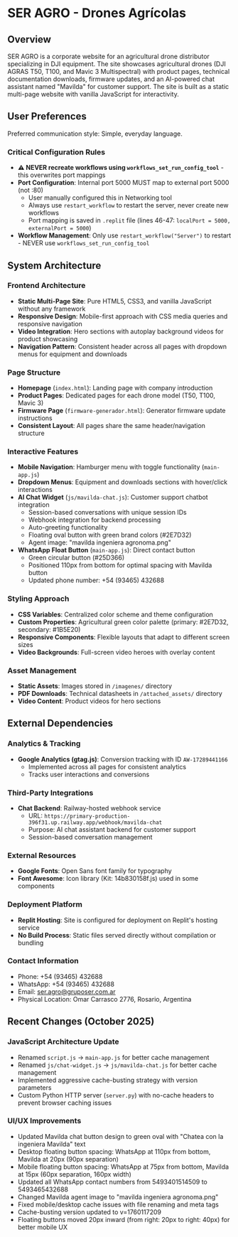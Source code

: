 # SER AGRO - Drones Agrícolas

## Overview

SER AGRO is a corporate website for an agricultural drone distributor specializing in DJI equipment. The site showcases agricultural drones (DJI AGRAS T50, T100, and Mavic 3 Multispectral) with product pages, technical documentation downloads, firmware updates, and an AI-powered chat assistant named "Mavilda" for customer support. The site is built as a static multi-page website with vanilla JavaScript for interactivity.

## User Preferences

Preferred communication style: Simple, everyday language.

### Critical Configuration Rules
- **⚠️ NEVER recreate workflows using `workflows_set_run_config_tool`** - this overwrites port mappings
- **Port Configuration**: Internal port 5000 MUST map to external port 5000 (not :80)
  - User manually configured this in Networking tool
  - Always use `restart_workflow` to restart the server, never create new workflows
  - Port mapping is saved in `.replit` file (lines 46-47: `localPort = 5000, externalPort = 5000`)
- **Workflow Management**: Only use `restart_workflow("Server")` to restart - NEVER use `workflows_set_run_config_tool`

## System Architecture

### Frontend Architecture
- **Static Multi-Page Site**: Pure HTML5, CSS3, and vanilla JavaScript without any framework
- **Responsive Design**: Mobile-first approach with CSS media queries and responsive navigation
- **Video Integration**: Hero sections with autoplay background videos for product showcasing
- **Navigation Pattern**: Consistent header across all pages with dropdown menus for equipment and downloads

### Page Structure
- **Homepage** (`index.html`): Landing page with company introduction
- **Product Pages**: Dedicated pages for each drone model (T50, T100, Mavic 3)
- **Firmware Page** (`firmware-generador.html`): Generator firmware update instructions
- **Consistent Layout**: All pages share the same header/navigation structure

### Interactive Features
- **Mobile Navigation**: Hamburger menu with toggle functionality (`main-app.js`)
- **Dropdown Menus**: Equipment and downloads sections with hover/click interactions
- **AI Chat Widget** (`js/mavilda-chat.js`): Customer support chatbot integration
  - Session-based conversations with unique session IDs
  - Webhook integration for backend processing
  - Auto-greeting functionality
  - Floating oval button with green brand colors (#2E7D32)
  - Agent image: "mavilda ingeniera agronoma.png"
- **WhatsApp Float Button** (`main-app.js`): Direct contact button
  - Green circular button (#25D366)
  - Positioned 110px from bottom for optimal spacing with Mavilda button
  - Updated phone number: +54 (93465) 432688

### Styling Approach
- **CSS Variables**: Centralized color scheme and theme configuration
- **Custom Properties**: Agricultural green color palette (primary: #2E7D32, secondary: #1B5E20)
- **Responsive Components**: Flexible layouts that adapt to different screen sizes
- **Video Backgrounds**: Full-screen video heroes with overlay content

### Asset Management
- **Static Assets**: Images stored in `/imagenes/` directory
- **PDF Downloads**: Technical datasheets in `/attached_assets/` directory
- **Video Content**: Product videos for hero sections

## External Dependencies

### Analytics & Tracking
- **Google Analytics (gtag.js)**: Conversion tracking with ID `AW-17289441166`
  - Implemented across all pages for consistent analytics
  - Tracks user interactions and conversions

### Third-Party Integrations
- **Chat Backend**: Railway-hosted webhook service
  - URL: `https://primary-production-396f31.up.railway.app/webhook/mavilda-chat`
  - Purpose: AI chat assistant backend for customer support
  - Session-based conversation management

### External Resources
- **Google Fonts**: Open Sans font family for typography
- **Font Awesome**: Icon library (Kit: 14b830158f.js) used in some components

### Deployment Platform
- **Replit Hosting**: Site is configured for deployment on Replit's hosting service
- **No Build Process**: Static files served directly without compilation or bundling

### Contact Information
- Phone: +54 (93465) 432688
- WhatsApp: +54 (93465) 432688
- Email: ser.agro@gruposer.com.ar
- Physical Location: Omar Carrasco 2776, Rosario, Argentina

## Recent Changes (October 2025)

### JavaScript Architecture Update
- Renamed `script.js` → `main-app.js` for better cache management
- Renamed `js/chat-widget.js` → `js/mavilda-chat.js` for better cache management
- Implemented aggressive cache-busting strategy with version parameters
- Custom Python HTTP server (`server.py`) with no-cache headers to prevent browser caching issues

### UI/UX Improvements
- Updated Mavilda chat button design to green oval with "Chatea con la ingeniera Mavilda" text
- Desktop floating button spacing: WhatsApp at 110px from bottom, Mavilda at 20px (90px separation)
- Mobile floating button spacing: WhatsApp at 75px from bottom, Mavilda at 15px (60px separation, 160px width)
- Updated all WhatsApp contact numbers from 5493401514509 to 5493465432688
- Changed Mavilda agent image to "mavilda ingeniera agronoma.png"
- Fixed mobile/desktop cache issues with file renaming and meta tags
- Cache-busting version updated to v=1760117209
- Floating buttons moved 20px inward (from right: 20px to right: 40px) for better mobile UX